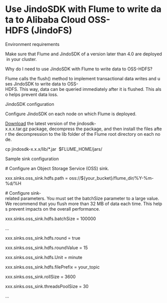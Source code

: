 # Use JindoSDK with Flume to write data to Alibaba Cloud OSS-HDFS (JindoFS)

Environment requirements

Make sure that Flume and JindoSDK of a version later than 4.0 are deployed in your cluster. 

Why do I need to use JindoSDK with Flume to write data to OSS-HDFS?

Flume calls the flush() method to implement transactional data writes and uses JindoSDK to write data to OSS-HDFS. This way, data can be queried immediately after it is flushed. This also helps prevent data loss. 

JindoSDK configuration

Configure JindoSDK on each node on which Flume is deployed.  

[Download](https://github.com/aliyun/alibabacloud-jindodata/blob/latest/docs/user/en/jindosdk/jindosdk_download.md) the latest version of the jindosdk-x.x.x.tar.gz package, decompress the package, and then install the files after the decompression to the lib folder of the Flume root directory on each node.

cp jindosdk-x.x.x/lib/\*.jar  $FLUME\_HOME/jars/

Sample sink configuration

# Configure an Object Storage Service (OSS) sink.

xxx.sinks.oss\_sink.hdfs.path = oss://${your\_bucket}/flume\_dir/%Y-%m-%d/%H

# Configure sink-related parameters. You must set the batchSize parameter to a large value. We recommend that you flush more than 32 MB of data each time. This helps prevent impacts on the overall performance.

xxx.sinks.oss\_sink.hdfs.batchSize = 100000

...

xxx.sinks.oss\_sink.hdfs.round = true

xxx.sinks.oss\_sink.hdfs.roundValue = 15

xxx.sinks.oss\_sink.hdfs.Unit = minute

xxx.sinks.oss\_sink.hdfs.filePrefix = your\_topic

xxx.sinks.oss\_sink.rollSize = 3600

xxx.sinks.oss\_sink.threadsPoolSize = 30

...